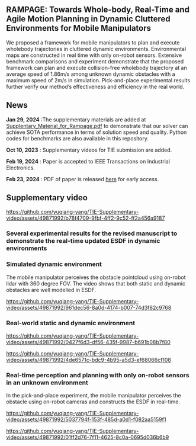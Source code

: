 
## RAMPAGE: Towards Whole-body, Real-Time and Agile Motion Planning in Dynamic Cluttered Environments for Mobile Manipulators
We proposed a framework for mobile manipulators to plan and execute wholebody trajectories in cluttered dynamic environments. Environmental maps are constructed in real time with only on-robot sensors. Extensive benchmark comparisons and experiment demonstrate that the proposed framework can plan and execute collision-free wholebody trajectory at an average speed of 1.86m/s among unknown dynamic obstacles with a maximum speed of 2m/s in simulation. Pick-and-place experimental results further verify our method’s effectiveness and efficiency in the real world.

## News

**Jan 29, 2024** :The supplementary materials are added at [Supplentary_Material_for_Rampage.pdf](Supplentary_Material_for_Rampage.pdf) to demonstrate that our solver can achieve SOTA performance in terms of solution speed and quality. Python codes for benchmarks are also available in this repository.

**Oct 10, 2023** : Supplementary videos for TIE submission are added.

**Feb 19, 2024** : Paper is accepted to IEEE Transactions on Industrial Electronics.

**Feb 23, 2024** : PDF of paper is released [here](23-TIE-3535-early-access-pdf.pdf) for early access.

## Supplementary video
https://github.com/yuqiang-yang/TIE-Supplementary-video/assets/49871992/b78f4709-9fbf-4ff2-9c52-ff2a456a9187


### Several experimental results for the revised manuscript to demonstrate the real-time updated ESDF in dynamic environments 
### Simulated dynamic environment
The mobile manipulator perceives the obstacle pointcloud using on-robot lidar with 360 degree FOV. The video shows that both static and dynamic obstacles are well modelled in ESDF.

https://github.com/yuqiang-yang/TIE-Supplementary-video/assets/49871992/961dec56-8a0d-4174-b007-74d3f82c9768

### Real-world static and dynamic environment



https://github.com/yuqiang-yang/TIE-Supplementary-video/assets/49871992/0427f6d3-df56-435f-9987-b691b08b7f80




https://github.com/yuqiang-yang/TIE-Supplementary-video/assets/49871992/4de6571c-bdc9-4b95-a5d3-ef68066cf108







### Real-time perception and planning with only on-robot sensors in an unknown environment
In the pick-and-place experiment, the mobile manipulator perceives the obstacle using on-robot cameras and constructs the ESDF in real-time.

https://github.com/yuqiang-yang/TIE-Supplementary-video/assets/49871992/5037794f-153f-485d-a0d1-f082aa5159f1


https://github.com/yuqiang-yang/TIE-Supplementary-video/assets/49871992/01ff2d76-7f11-4625-8c0a-0695d036b6b9

